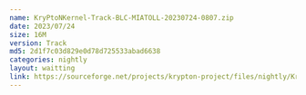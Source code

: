 ```yaml
---
name: KryPtoNKernel-Track-BLC-MIATOLL-20230724-0807.zip
date: 2023/07/24
size: 16M
version: Track
md5: 2d1f7c03d829e0d78d725533abad6638
categories: nightly
layout: waitting
link: https://sourceforge.net/projects/krypton-project/files/nightly/KryPtoNKernel-Track-BLC-MIATOLL-20230724-0807.zip
---
```

